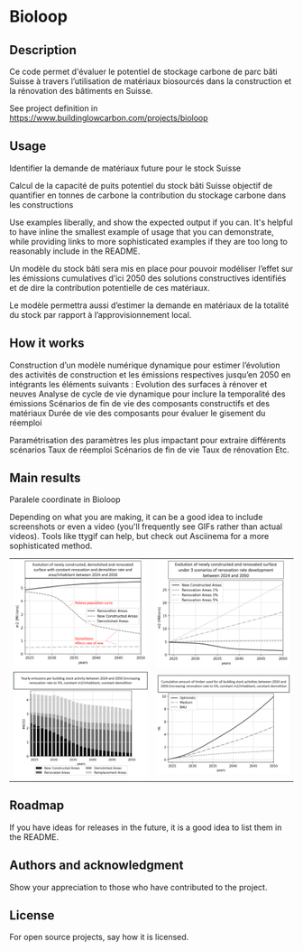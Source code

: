 # Bioloop


## Description
Ce code permet d'évaluer le potentiel de stockage carbone de parc bâti Suisse à travers l’utilisation de matériaux biosourcés dans la construction et la rénovation des bâtiments en Suisse. 



See project definition in https://www.buildinglowcarbon.com/projects/bioloop


## Usage
Identifier la demande de matériaux future pour le stock Suisse 

Calcul de la capacité de puits potentiel du stock bâti Suisse 
objectif de quantifier en tonnes de carbone la contribution du stockage carbone dans les constructions 
 
Use examples liberally, and show the expected output if you can. It's helpful to have inline the smallest example of usage that you can demonstrate, while providing links to more sophisticated examples if they are too long to reasonably include in the README.

Un modèle du stock bâti sera mis en place pour pouvoir modéliser l’effet sur les émissions cumulatives d’ici 2050 des solutions constructives identifiés
 et de dire la contribution potentielle de ces matériaux. 
 
Le modèle permettra aussi d’estimer la demande en matériaux de la totalité du stock par rapport à l’approvisionnement local. 

## How it works

Construction d’un modèle numérique dynamique pour estimer l’évolution des activités de construction et les émissions respectives jusqu’en 2050 en intégrants les éléments suivants : 
Evolution des surfaces à rénover et neuves 
Analyse de cycle de vie dynamique pour inclure la temporalité des émissions 
Scénarios de fin de vie des composants constructifs et des matériaux 
Durée de vie des composants pour évaluer le gisement du réemploi 



Paramétrisation des paramètres les plus impactant pour extraire différents scénarios 
Taux de réemploi 
Scénarios de fin de vie 
Taux de rénovation 
Etc. 	


## Main results

Paralele coordinate in Bioloop


Depending on what you are making, it can be a good idea to include screenshots or even a video (you'll frequently see GIFs rather than actual videos). Tools like ttygif can help, but check out Asciinema for a more sophisticated method.

<table>
  <tr>
    <td>
      <img src="https://github.com/LuleSc/Bioloop/blob/main/Surface_evolution.png?raw=true" alt="Image 1" width="500"/>
    </td>
    <td>
      <img src="https://github.com/LuleSc/Bioloop/blob/main/Renovation_surface_evolution.png?raw=true" alt="Image 2" width="500"/>
    </td>
  </tr>
  <tr>
    <td>
      <img src="https://github.com/LuleSc/Bioloop/blob/main/Image3.png?raw=true" alt="Image 3" width="500"/>
    </td>
    <td>
      <img src="https://github.com/LuleSc/Bioloop/blob/main/Image4.png?raw=true" alt="Image 4" width="500"/>
    </td>
  </tr>
</table>





## Roadmap
If you have ideas for releases in the future, it is a good idea to list them in the README.



## Authors and acknowledgment
Show your appreciation to those who have contributed to the project.

## License
For open source projects, say how it is licensed.
